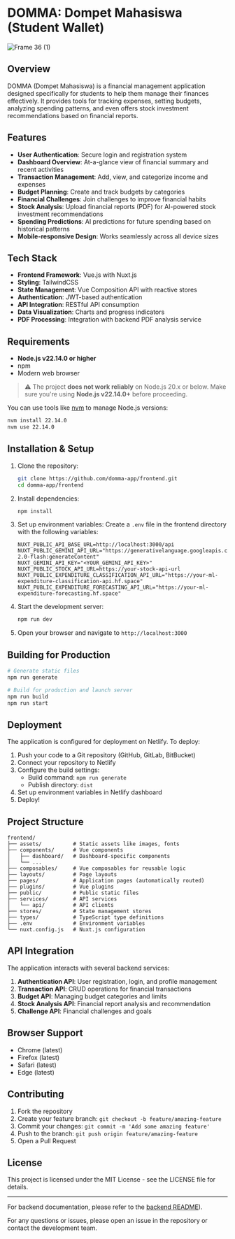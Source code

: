 # DOMMA: Dompet Mahasiswa (Student Wallet)

![Frame 36 (1)](https://github.com/user-attachments/assets/379a46cd-8a44-45d8-8418-dc3413a1e0f4)

## Overview

DOMMA (Dompet Mahasiswa) is a financial management application designed specifically for students to help them manage their finances effectively. It provides tools for tracking expenses, setting budgets, analyzing spending patterns, and even offers stock investment recommendations based on financial reports.

## Features

- **User Authentication**: Secure login and registration system
- **Dashboard Overview**: At-a-glance view of financial summary and recent activities
- **Transaction Management**: Add, view, and categorize income and expenses
- **Budget Planning**: Create and track budgets by categories
- **Financial Challenges**: Join challenges to improve financial habits
- **Stock Analysis**: Upload financial reports (PDF) for AI-powered stock investment recommendations
- **Spending Predictions**: AI predictions for future spending based on historical patterns
- **Mobile-responsive Design**: Works seamlessly across all device sizes

## Tech Stack

- **Frontend Framework**: Vue.js with Nuxt.js
- **Styling**: TailwindCSS
- **State Management**: Vue Composition API with reactive stores
- **Authentication**: JWT-based authentication
- **API Integration**: RESTful API consumption
- **Data Visualization**: Charts and progress indicators
- **PDF Processing**: Integration with backend PDF analysis service

## Requirements

- **Node.js v22.14.0 or higher**
- npm
- Modern web browser

> ⚠️ The project **does not work reliably** on Node.js 20.x or below. Make sure you're using **Node.js v22.14.0+** before proceeding.

You can use tools like [nvm](https://github.com/nvm-sh/nvm) to manage Node.js versions:

```bash
nvm install 22.14.0
nvm use 22.14.0
```

## Installation & Setup

1. Clone the repository:

   ```bash
   git clone https://github.com/domma-app/frontend.git
   cd domma-app/frontend
   ```

2. Install dependencies:

   ```bash
   npm install
   ```

3. Set up environment variables:
   Create a `.env` file in the frontend directory with the following variables:

   ```
   NUXT_PUBLIC_API_BASE_URL=http://localhost:3000/api
   NUXT_PUBLIC_GEMINI_API_URL="https://generativelanguage.googleapis.com/v1beta/models/gemini-2.0-flash:generateContent"
   NUXT_GEMINI_API_KEY="<YOUR_GEMINI_API_KEY>"
   NUXT_PUBLIC_STOCK_API_URL=https://your-stock-api-url
   NUXT_PUBLIC_EXPENDITURE_CLASSIFICATION_API_URL="https://your-ml-expenditure-classification-api.hf.space"
   NUXT_PUBLIC_EXPENDITURE_FORECASTING_API_URL="https://your-ml-expenditure-forecasting.hf.space"
   ```

4. Start the development server:

   ```bash
   npm run dev
   ```

5. Open your browser and navigate to `http://localhost:3000`

## Building for Production

```bash
# Generate static files
npm run generate

# Build for production and launch server
npm run build
npm run start
```

## Deployment

The application is configured for deployment on Netlify. To deploy:

1. Push your code to a Git repository (GitHub, GitLab, BitBucket)
2. Connect your repository to Netlify
3. Configure the build settings:
   - Build command: `npm run generate`
   - Publish directory: `dist`
4. Set up environment variables in Netlify dashboard
5. Deploy!

## Project Structure

```
frontend/
├── assets/          # Static assets like images, fonts
├── components/      # Vue components
│   ├── dashboard/   # Dashboard-specific components
│   └── ...
├── composables/     # Vue composables for reusable logic
├── layouts/         # Page layouts
├── pages/           # Application pages (automatically routed)
├── plugins/         # Vue plugins
├── public/          # Public static files
├── services/        # API services
│   └── api/         # API clients
├── stores/          # State management stores
├── types/           # TypeScript type definitions
├── .env             # Environment variables
└── nuxt.config.js   # Nuxt.js configuration
```

## API Integration

The application interacts with several backend services:

1. **Authentication API**: User registration, login, and profile management
2. **Transaction API**: CRUD operations for financial transactions
3. **Budget API**: Managing budget categories and limits
4. **Stock Analysis API**: Financial report analysis and recommendation
5. **Challenge API**: Financial challenges and goals

## Browser Support

- Chrome (latest)
- Firefox (latest)
- Safari (latest)
- Edge (latest)

## Contributing

1. Fork the repository
2. Create your feature branch: `git checkout -b feature/amazing-feature`
3. Commit your changes: `git commit -m 'Add some amazing feature'`
4. Push to the branch: `git push origin feature/amazing-feature`
5. Open a Pull Request

## License

This project is licensed under the MIT License - see the LICENSE file for details.

---

For backend documentation, please refer to the [backend README](https://github.com/domma-app/backend/blob/main/README.md)).

For any questions or issues, please open an issue in the repository or contact the development team.
